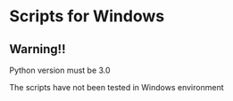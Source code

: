 # Scripts for Windows
## Warning!!

Python version must be 3.0

The scripts have not been tested in Windows environment
